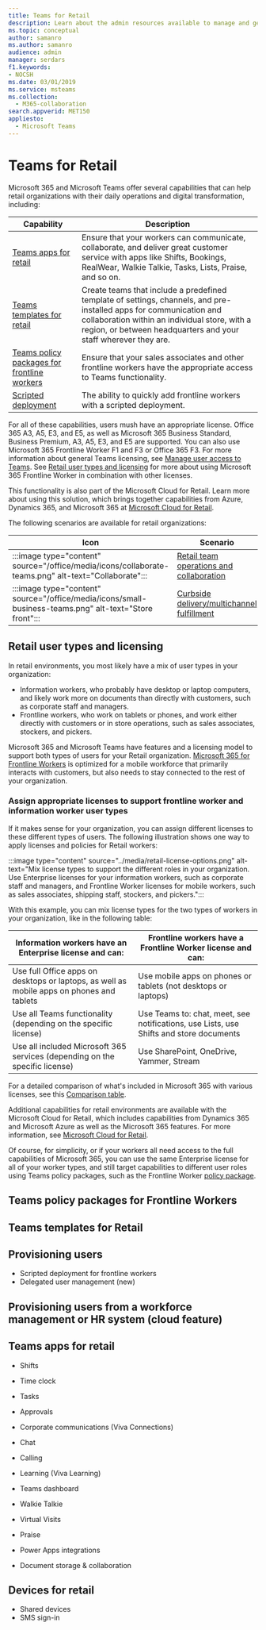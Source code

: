 ```yaml
---
title: Teams for Retail
description: Learn about the admin resources available to manage and get the most out of Teams for your retail stores and workforce.
ms.topic: conceptual
author: samanro
ms.author: samanro
audience: admin
manager: serdars
f1.keywords:
- NOCSH
ms.date: 03/01/2019
ms.service: msteams
ms.collection: 
  - M365-collaboration
search.appverid: MET150
appliesto: 
  - Microsoft Teams
---
```


# Teams for Retail

Microsoft 365 and Microsoft Teams offer several capabilities that can help retail organizations with their daily operations and digital transformation, including:

| Capability | Description |
| -------- | -------- |
| [Teams apps for retail](#teams-apps-for-retail) | Ensure that your workers can communicate, collaborate, and deliver great customer service with apps like Shifts, Bookings, RealWear, Walkie Talkie, Tasks, Lists, Praise, and so on. |
| [Teams templates for retail](#teams-templates-for-retail)| Create teams that include a predefined template of settings, channels, and pre-installed apps for communication and collaboration within an individual store, with a region, or between headquarters and your staff wherever they are.|
| [Teams policy packages for frontline workers](#teams-policy-packages-for-frontline-workers)| Ensure that your sales associates and other frontline workers have the appropriate access to Teams functionality. |
| [Scripted deployment](#scripted-deployment-for-frontline-workers)| The ability to quickly add frontline workers with a scripted deployment. |

For all of these capabilities, users mush have an appropriate license. Office 365 A3, A5, E3, and E5, as well as Microsoft 365 Business Standard, Business Premium, A3, A5, E3, and E5 are supported. You can also use Microsoft 365 Frontline Worker F1 and F3 or Office 365 F3. For more information about general Teams licensing, see [Manage user access to Teams](../../user-access.md). See [Retail user types and licensing](#retail-user-types-and-licensing) for more about using Microsoft 365 Frontline Worker in combination with other licenses.

This functionality is also part of the Microsoft Cloud for Retail. Learn more about using this solution, which brings together capabilities from Azure, Dynamics 365, and Microsoft 365 at [Microsoft Cloud for Retail](/industry/retail).

The following scenarios are available for retail organizations:

| Icon | Scenario | Description |
| ---- | -------- | -------- |
| :::image type="content" source="/office/media/icons/collaborate-teams.png" alt-text="Collaborate":::| [Retail team operations and collaboration](retail-team-collaboration.md) | |
| :::image type="content" source="/office/media/icons/small-business-teams.png" alt-text="Store front":::| [Curbside delivery/multichannel fulfillment](retail-fulfillment.md) | |

## Retail user types and licensing

In retail environments, you most likely have a mix of user types in your organization:

- Information workers, who probably have desktop or laptop computers, and likely work more on documents than directly with customers, such as corporate staff and managers.
- Frontline workers, who work on tablets or phones, and work either directly with customers or in store operations, such as sales associates, stockers, and pickers.

Microsoft 365 and Microsoft Teams have features and a licensing model to support both types of users for your Retail organization. [Microsoft 365 for Frontline Workers](https://www.microsoft.com/microsoft-365/enterprise/frontline) is optimized for a mobile workforce that primarily interacts with customers, but also needs to stay connected to the rest of your organization. 

### Assign appropriate licenses to support frontline worker and information worker user types

If it makes sense for your organization, you can assign different licenses to these different types of users. The following illustration shows one way to apply licenses and policies for Retail workers:

:::image type="content" source="../media/retail-license-options.png" alt-text="Mix license types to support the different roles in your organization. Use Enterprise licenses for your information workers, such as corporate staff and managers, and Frontline Worker licenses for mobile workers, such as sales associates, shipping staff, stockers, and pickers.":::

With this example, you can mix license types for the two types of workers in your organization, like in the following table:

| Information workers have an Enterprise license and can: | Frontline workers have a Frontline Worker license and can: |
| ----- | ----- |
| Use full Office apps on desktops or laptops, as well as mobile apps on phones and tablets | Use mobile apps on phones or tablets (not desktops or laptops) |
| Use all Teams functionality (depending on the specific license) | Use Teams to: chat, meet, see notifications, use Lists, use Shifts and store documents |
| Use all included Microsoft 365 services (depending on the specific license) | Use SharePoint, OneDrive, Yammer, Stream |

For a detailed comparison of what's included in Microsoft 365 with various licenses, see this [Comparison table](https://go.microsoft.com/fwlink/?linkid=2139145).

Additional capabilities for retail environments are available with the Microsoft Cloud for Retail, which includes capabilities from Dynamics 365 and Microsoft Azure as well as the Microsoft 365 features. For more information, see [Microsoft Cloud for Retail](https://www.microsoft.com/industry/retail/microsoft-cloud-for-retail).

Of course, for simplicity, or if your workers all need access to the full capabilities of Microsoft 365, you can use the same Enterprise license for all of your worker types, and still target capabilities to different user roles using Teams policy packages, such as the Frontline Worker [policy package](../manage-policy-packages.md).

## Teams policy packages for Frontline Workers

## Teams templates for Retail

## Provisioning users

- Scripted deployment for frontline workers
- Delegated user management (new)

## Provisioning users from a workforce management or HR system (cloud feature)

## Teams apps for retail

- Shifts
- Time clock
- Tasks
- Approvals
- Corporate communications (Viva Connections)
- Chat
- Calling
- Learning (Viva Learning)
- Teams dashboard
- Walkie Talkie
- Virtual Visits
- Praise

- Power Apps integrations
- Document storage & collaboration


## Devices for retail

- Shared devices
- SMS sign-in